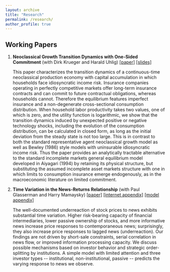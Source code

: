 ```yaml
---
layout: archive
title: "Research"
permalink: /research/
author_profile: true
---
```


## Working Papers

1. **Neoclassical Growth Transition Dynamics with One-Sided Commitment** (with Dirk Krueger and Harald Uhlig) 
   [\[paper\]](../files/Krueger_Li_Uhlig_paper_20220401.pdf) [\[slides\]](../files/Krueger_Li_Uhlig_slides_20220401.pdf)  

   This paper characterizes the transition dynamics of a continuous-time neoclassical production economy with capital accumulation in which households face idiosyncratic income risk. Insurance companies operating in perfectly competitive markets offer long-term insurance contracts and can commit to future contractual obligations, whereas households cannot. Therefore the equilibrium features imperfect insurance and a non-degenerate cross-sectional consumption distribution. When household labor productivity takes two values, one of which is zero, and the utility function is logarithmic, we show that the transition dynamics induced by unexpected positive or negative technology shocks, including the evolution of the consumption distribution, can be calculated in closed form, as long as the initial deviation from the steady state is not too large. This is in contrast to both the standard representative agent neoclassical growth model as well as Bewley (1986) style models with uninsurable idiosyncratic income risk.  Thus the paper provides an analytically tractable alternative to the standard incomplete markets general equilibrium model developed in Aiyagari (1994) by retaining its physical structure, but substituting the assumed incomplete asset markets structure with one in which limits to consumption insurance emerge endogenously, as in the macroeconomic literature on limited commitment.  

2. **Time Variation in the News-Returns Relationship** (with Paul Glasserman and Harry Mamaysky)
   [\[paper\]](https://papers.ssrn.com/sol3/papers.cfm?abstract_id=3420981) [\[internet appendix\]](../files/Glasserman_Li_Mamaysky_internet_appendix_20220314.pdf) [\[model appendix\]](../files/Glasserman_Li_Mamaysky_model_20220314.pdf)  

   The well-documented underreaction of stock prices to news exhibits substantial time variation. Higher risk-bearing capacity of financial intermediaries, lower passive ownership of stocks, and more informative news increase price responses to contemporaneous news; surprisingly, they also increase price responses to lagged news (underreaction). Our findings are not driven by short-sale constraints, serial correlation in news flow, or improved information processing capacity. We discuss possible mechanisms based on investor behavior and strategic order-splitting by institutions. A simple model with limited attention and three investor types -- institutional, non-institutional, passive -- predicts the varying response to news we observe.  
   
